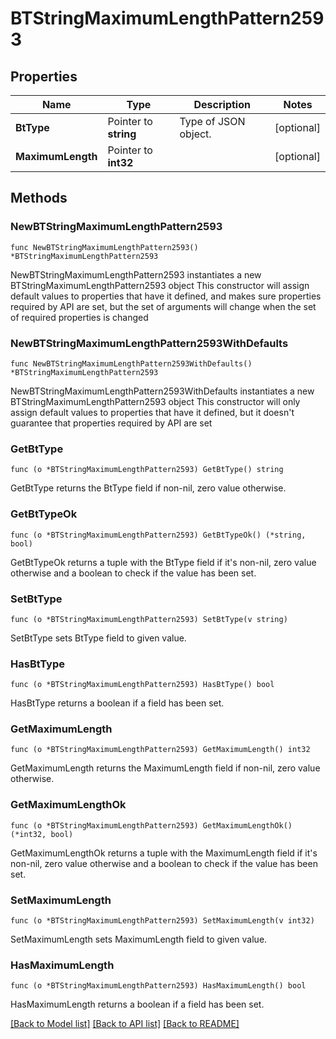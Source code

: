 # BTStringMaximumLengthPattern2593

## Properties

Name | Type | Description | Notes
------------ | ------------- | ------------- | -------------
**BtType** | Pointer to **string** | Type of JSON object. | [optional] 
**MaximumLength** | Pointer to **int32** |  | [optional] 

## Methods

### NewBTStringMaximumLengthPattern2593

`func NewBTStringMaximumLengthPattern2593() *BTStringMaximumLengthPattern2593`

NewBTStringMaximumLengthPattern2593 instantiates a new BTStringMaximumLengthPattern2593 object
This constructor will assign default values to properties that have it defined,
and makes sure properties required by API are set, but the set of arguments
will change when the set of required properties is changed

### NewBTStringMaximumLengthPattern2593WithDefaults

`func NewBTStringMaximumLengthPattern2593WithDefaults() *BTStringMaximumLengthPattern2593`

NewBTStringMaximumLengthPattern2593WithDefaults instantiates a new BTStringMaximumLengthPattern2593 object
This constructor will only assign default values to properties that have it defined,
but it doesn't guarantee that properties required by API are set

### GetBtType

`func (o *BTStringMaximumLengthPattern2593) GetBtType() string`

GetBtType returns the BtType field if non-nil, zero value otherwise.

### GetBtTypeOk

`func (o *BTStringMaximumLengthPattern2593) GetBtTypeOk() (*string, bool)`

GetBtTypeOk returns a tuple with the BtType field if it's non-nil, zero value otherwise
and a boolean to check if the value has been set.

### SetBtType

`func (o *BTStringMaximumLengthPattern2593) SetBtType(v string)`

SetBtType sets BtType field to given value.

### HasBtType

`func (o *BTStringMaximumLengthPattern2593) HasBtType() bool`

HasBtType returns a boolean if a field has been set.

### GetMaximumLength

`func (o *BTStringMaximumLengthPattern2593) GetMaximumLength() int32`

GetMaximumLength returns the MaximumLength field if non-nil, zero value otherwise.

### GetMaximumLengthOk

`func (o *BTStringMaximumLengthPattern2593) GetMaximumLengthOk() (*int32, bool)`

GetMaximumLengthOk returns a tuple with the MaximumLength field if it's non-nil, zero value otherwise
and a boolean to check if the value has been set.

### SetMaximumLength

`func (o *BTStringMaximumLengthPattern2593) SetMaximumLength(v int32)`

SetMaximumLength sets MaximumLength field to given value.

### HasMaximumLength

`func (o *BTStringMaximumLengthPattern2593) HasMaximumLength() bool`

HasMaximumLength returns a boolean if a field has been set.


[[Back to Model list]](../README.md#documentation-for-models) [[Back to API list]](../README.md#documentation-for-api-endpoints) [[Back to README]](../README.md)


